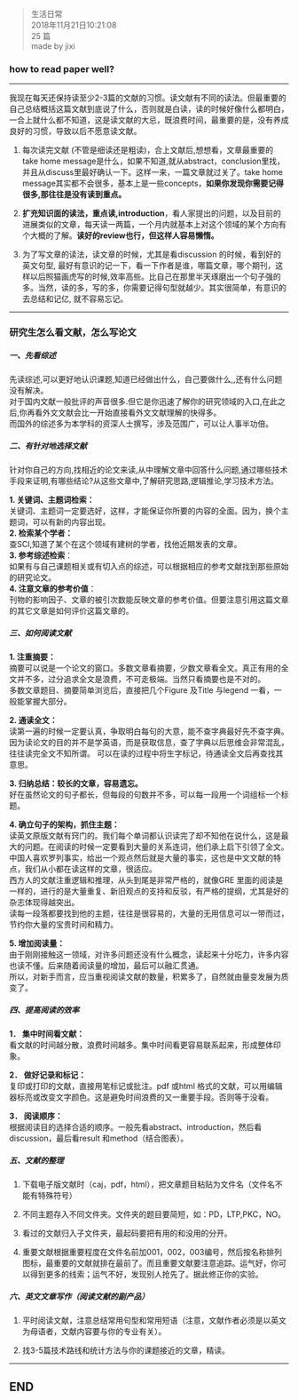 > 生活日常  
> 2018年11月21日10:21:08         
> 25 篇  
>made by jixi

### how to read paper well?

----------
我现在每天还保持读至少2-3篇的文献的习惯。读文献有不同的读法。但最重要的自己总结概括这篇文献到底说了什么，否则就是白读，读的时候好像什么都明白，一合上就什么都不知道，这是读文献的大忌，既浪费时间，最重要的是，没有养成良好的习惯，导致以后不愿意读文献。  

1. 每次读完文献 (不管是细读还是粗读)，合上文献后,想想看，文章最重要的take home message是什么，如果不知道,就从abstract，conclusion里找，并且从discuss里最好确认一下。这样一来，一篇文章就过关了。take home message其实都不会很多，基本上是一些concepts，<b>如果你发现你需要记得很多,那往往是没有读到重点。</b>  


2. <b>扩充知识面的读法，重点读,introduction</b>，看人家提出的问题，以及目前的进展类似的文章，每天读一两篇，一个月内就基本上对这个领域的某个方向有个大概的了解。<b>读好的review也行，但这样人容易懒惰。</b>


3. 为了写文章的读法，读文章的时候，尤其是看discussion 的时候，看到好的英文句型, 最好有意识的记一下，看一下作者是谁，哪篇文章，哪个期刊，这样以后照猫画虎写的时候,效率高些。比自己在那里半天琢磨出一个句子强的多。当然，读的多，写的多，你需要记得句型就越少。其实很简单，有意识的去总结和记亿, 就不容易忘记。


----------
### 研究生怎么看文献，怎么写论文

##### 一、先看综述
先读综述,可以更好地认识课题,知道已经做出什么，自己要做什么,,还有什么问题没有解决。   
对于国内文献一般批评的声音很多.但它是你迅速了解你的研究领域的入口,在此之后,你再看外文文献会比一开始直接看外文文献理解的快得多。  
而国外的综述多为本学科的资深人士撰写，涉及范围广，可以让人事半功倍。

##### 二、有针对地选择文献
针对你自己的方向,找相近的论文来读,从中理解文章中回答什么问题,通过哪些技术手段来证明,有哪些结论?从这些文章中,了解研究思路,逻辑推论,学习技术方法。  

<b>1. 关键词、主题词检索：</b>  
关键词、主题词一定要选好，这样，才能保证你所要的内容的全面。因为，换个主题词，可以有新的内容出现。  
<b>2. 检索某个学者：</b>   
查SCI,知道了某个在这个领域有建树的学者，找他近期发表的文章。  
<b>3. 参考综述检索</b>：  
如果有与自己课题相关或有切入点的综述，可以根据相应的参考文献找到那些原始的研究论文。  
<b>4. 注意文章的参考价值</b>：  
刊物的影响因子、文章的被引次数能反映文章的参考价值。但要注意引用这篇文章的其它文章是如何评价这篇文章的。  


##### 三、如何阅读文献
<b>1. 注重摘要：</b>  
摘要可以说是一个论文的窗口。多数文章看摘要，少数文章看全文。真正有用的全文并不多，过分追求全文是浪费，不可走极端。当然只看摘要也是不对的。  
多数文章题目、摘要简单浏览后，直接把几个Figure 及Title 与legend 一看，一般能掌握大部分。  

<b>2. 通读全文：</b>  
读第一遍的时候一定要认真，争取明白每句的大意，能不查字典最好先不查字典。 
因为读论文的目的并不是学英语，而是获取信息，查了字典以后思维会非常混乱，往往读完全文不知所谓。 
可以在读的过程中将生字标记，待通读全文后再查找其意思。  

<b>3. 归纳总结：较长的文章，容易遗忘。</b>  
好在虽然论文的句子都长，但每段的句数并不多，可以每一段用一个词组标一个标题。  

<b>4. 确立句子的架构，抓住主题：</b>  
读英文原版文献有窍门的。我们每个单词都认识读完了却不知他在说什么，这是最大的问题。在阅读的时候一定要看到大量的关系连词，他们承上启下引领了全文。中国人喜欢罗列事实，给出一个观点然后就是大量的事实，这也是中文文献的特点，我们从小都在读这样的文章，很适应。  
西方人的文献注重逻辑和推理，从头到尾是非常严格的，就像GRE 里面的阅读是一样的，进行的是大量重复、新旧观点的支持和反驳，有严格的提纲，尤其是好的杂志体现得越突出。  
读每一段落都要找到他的主题，往往是很容易的，大量的无用信息可以一带而过，节约你大量的宝贵时间和精力。 

<b>5. 增加阅读量：</b>  
由于刚刚接触这一领域，对许多问题还没有什么概念，读起来十分吃力，许多内容也读不懂。后来随着阅读量的增加，最后可以融汇贯通。  
所以，对新手而言，应当重视阅读文献的数量，积累多了，自然就由量变发展为质变了。  

##### 四、提高阅读的效率

<b>1． 集中时间看文献：</b>  
看文献的时间越分散，浪费时间越多。集中时间看更容易联系起来，形成整体印象。  


<b>2． 做好记录和标记：</b>  
复印或打印的文献，直接用笔标记或批注。pdf 或html   格式的文献，可以用编辑器标亮或改变文字颜色。这是避免时间浪费的又一重要手段。否则等于没看。  

<b>3． 阅读顺序：</b>  
根据阅读目的选择合适的顺序。一般先看abstract、introduction，然后看discussion，最后看result 和method（结合图表）。  


##### 五、文献的整理
1. 下载电子版文献时（caj，pdf，html），把文章题目粘贴为文件名（文件名不能有特殊符号）  

2. 不同主题存入不同文件夹。文件夹的题目要简短，如：PD，LTP,PKC，NO。  

3. 看过的文献归入子文件夹，最起码要把有用的和没用的分开。  

4. 重要文献根据重要程度在文件名前加001，002，003编号，然后按名称排列图标，最重要的文献就排在最前了。而且重要文献要注意追踪。运气好，你可以得到更多的线索；运气不好，发现别人抢先了。据此修正你的实验。  


##### 六、英文文章写作（阅读文献的副产品）
1. 平时阅读文献，注意总结常用句型和常用短语（注意，文献作者必须是以英文为母语者，文献内容要与你的专业有关）。  

2. 找3-5篇技术路线和统计方法与你的课题接近的文章，精读。






----------
## END

